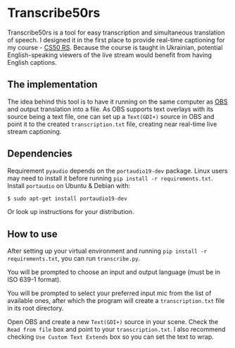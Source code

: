 # Transcribe50rs

Transcribe50rs is a tool for easy transcription and simultaneous translation of speech. I designed it in the first place to provide real-time captioning for my course - [CS50 RS](https://youtube.com/playlist?list=PLqmOcP5Wx0OSqo7OI3lEHrAWReshCPdad). Because the course is taught in Ukrainian, potential English-speaking viewers of the live stream would benefit from having English captions.

## The implementation

The idea behind this tool is to have it running on the same computer as [OBS](https://obsproject.com/) and output translation into a file. As OBS supports text overlays with its source being a text file, one can set up a `Text(GDI+)` source in OBS and point it to the created `transcription.txt` file, creating near real-time live stream captioning.

## Dependencies

Requirement `pyaudio` depends on the `portaudio19-dev` package. Linux users may need to install it before running `pip install -r requirements.txt`. Install `portaudio` on Ubuntu & Debian with:

```bash
$ sudo apt-get install portaudio19-dev
```

Or look up instructions for your distribution.

## How to use

After setting up your virtual environment and running `pip install -r requirements.txt`, you can run `transcribe.py`.

You will be prompted to choose an input and output language (must be in ISO 639-1 format).

You will be prompted to select your preferred input mic from the list of available ones, after which the program will create a `transcription.txt` file in its root directory.

Open OBS and create a new `Text(GDI+)` source in your scene. Check the `Read from file` box and point to your `transcription.txt`. I also recommend checking `Use Custom Text Extends` box so you can set the text to wrap.
